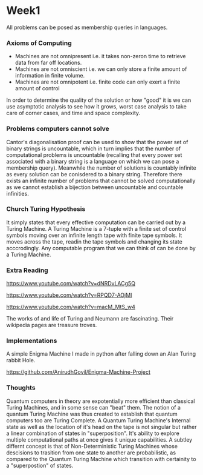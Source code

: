 # Week1
All problems can be posed as membership queries in languages.

### Axioms of Computing

* Machines are not omnipresent i.e. it takes non-zeron time to retrieve data from far off locations.
* Machines are not omniscient i.e. we can only store a finite amount of information in finite volume.
* Machines are not omnipotent i.e. finite code can only exert a finite amount of control

In order to determine the quality of the solution or how "good" it is we can use asymptotic analysis to see how it grows, worst case analysis to take care of corner cases, and time and space complexity.

### Problems computers cannot solve 

Cantor's diagonalisation proof can be used to show that the power set of binary strings is uncountable, which in turn implies that the number of computational problems is uncountable (recalling that every power set associated with a  binary string is a language on which we can pose a membership query). Meanwhile the number of solutions is countably infinite as every solution can be conisdered to a binary string. Therefore there exists an infinite number of problems that cannot be solved computationally as we cannot establish a bijection between uncountable and countable infinities.

### Church Turing Hypothesis

It simply states that every effective computation can be carried out by a Turing Machine. A Turing Machine is a 7-tuple with a finite set of control symbols moving over an infinite length tape with finite tape symbols. It moves across the tape, readin the tape symbols and changing its state acccrodingly. Any computable program that we can think of can be done by a Turing Machine. 

### Extra Reading

https://www.youtube.com/watch?v=dNRDvLACg5Q

https://www.youtube.com/watch?v=RPQD7-AOjMI

https://www.youtube.com/watch?v=macM_MtS_w4

The works of and life of Turing and Neumann are fascinating. Their wikipedia pages are treasure troves.

### Implementations

A simple Enigma Machine I made in python after falling down an Alan Turing rabbit Hole.

https://github.com/AnirudhGovil/Enigma-Machine-Project

### Thoughts

Quantum computers in theory are expotentially more efficient than classical Turing Machines, and in some sense can "beat" them. The notion of a quantum Turing Machine was thus created to establish that quantum computers too are Turing Complete. A Quantum Turing Machine's Internal state as well as the location of it's head on the tape is not singular but rather a linear combination of states in "superposition". It's ability to explore multiple computational paths at once gives it unique capabilities. A subtley differnt concept is that of Non-Deterministic Turing Machines whose descisions to trasition from one state to another are probabilistic, as compared to the Quantum Turing Machine which transition with certainity to a "superpostion" of states.
